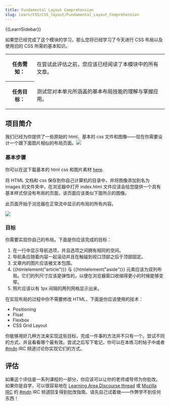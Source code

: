 ```yaml
---
title: Fundamental Layout Comprehension
slug: Learn/CSS/CSS_layout/Fundamental_Layout_Comprehension
---
```


{{LearnSidebar}}

如果您已经完成了这个模块的学习，那么您将已经学习了今天进行 CSS 布局以及使用旧的 CSS 所需的基本知识。

<table class="learn-box standard-table">
  <tbody>
    <tr>
      <th scope="row">任务需知：</th>
      <td><p>在尝试此评估之前，您应该已经阅读了本模块中的所有文章。</p></td>
    </tr>
    <tr>
      <th scope="row">任务目标：</th>
      <td><p>测试您对本单元所涵盖的基本布局技能的理解与掌握应用。</p></td>
    </tr>
  </tbody>
</table>

## 项目简介

我们已经为你提供了一些原始的 html、基本的 css 文件和图像——现在你需要设计一个跟下面图片相似的布局页面。![](layout-task-complete.png)

### 基本步骤

你可以在这下载基本的 html css 和图片素材 [here](https://github.com/mdn/learning-area/tree/master/css/css-layout/fundamental-layout-comprehension).

将 HTML 文档和 css 保存到你自己计算机的目录中，并将图像添加到名为 images 的文件夹中，在浏览器中打开 index.html 文件应该会给您提供一个具有基本样式但没有布局的页面，该页面应该类似下面所示的图像。

此页面开始于浏览器在正常流中显示的布局的所有内容。

![](layout-task-start.png)

### 目标

你需要实现你自己的布局。下面是你应该完成的目标：

1. 在一行中显示导航选项，并且选项之间拥有相同的空间。
2. 导航条应随着内容一起滚动并且在触碰到视口顶部之后于顶部固定。
3. 文章内的图片应该被文本包围。
4. {{htmlelement("article")}} 与 {{htmlelement("aside")}} 元素应该为双列布局。它们的列尺寸应该是弹性的，以便在浏览器窗口收缩得更小的时候能够变窄。
5. 照片应该以有 1px 间隔的两列网格显示出来。

在实现布局的过程中你不需要修改 HTML，下面是你应该使用的技术：

- Positioning
- Float
- Flexbox
- CSS Grid Layout

你能够用好几种方法来实现这些目标，完成一件事的方法并不只有一个。尝试不同的方式，并且看看哪个最有效。尝试之后写下笔记，你可以在本练习的帖子中或者 [#mdn](irc://irc.mozilla.org/mdn) IRC 频道讨论你实现它们的方式。

## 评估

如果这个评估是一系列课程的一部分，你应该可以让你的老师或导师为你批改。 如果你是自学，可以很容易地在 [Learning Area Discourse thread](https://discourse.mozilla-community.org/t/learning-web-development-marking-guides-and-questions/16294) 或 [Mozilla IRC](https://wiki.mozilla.org/IRC) 的 [#mdn](irc://irc.mozilla.org/mdn) IRC 频道回复得到批改指南。请先自己试着做——作弊学不到任何东西！
